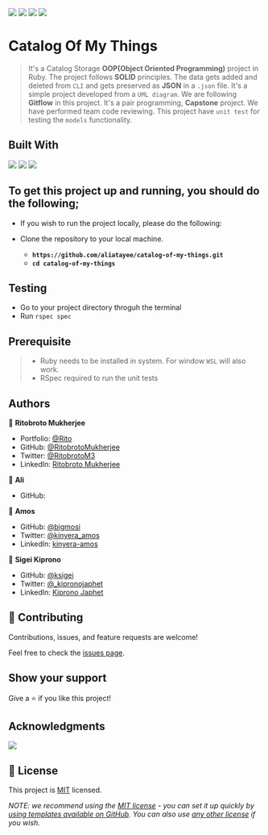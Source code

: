 ![](https://img.shields.io/badge/Ritobroto-Mukherjee-yellow?labelColor=blue)&nbsp;![](https://img.shields.io/badge/Ali-Atayee-yellow?labelColor=black)&nbsp;![](https://img.shields.io/badge/Kinyera-Amos-red?labelColor=blue)&nbsp;![](https://img.shields.io/badge/Sigei-Kiprono-white?labelColor=blue)

# Catalog Of My Things

> It's a Catalog Storage **OOP(Object Oriented Programming)** project in Ruby. The project follows **SOLID** principles. The data gets added and deleted from `CLI` and gets preserved as **JSON** in a `.json` file. It's a simple project developed from a `UML diagram`. We are following **Gitflow** in this project. It's a pair programming, **Capstone** project. We have performed team code reviewing. This project have `unit test` for testing the `models` functionality.

## Built With

![](https://img.shields.io/badge/Ruby-red)&nbsp;![](https://img.shields.io/badge/Github-black)&nbsp;![](https://img.shields.io/badge/RSpec-red)


## To get this project up and running, you should do the following;
- If you wish to run the project locally, please do the following:

- Clone the repository to your local machine.
    - **`https://github.com/aliatayee/catalog-of-my-things.git`**
    - **`cd catalog-of-my-things`**

## Testing
- Go to your project directory throguh the terminal
- Run `rspec spec`

## Prerequisite

> - Ruby needs to be installed in system. For window `WSL` will also work.
> - RSpec required to run the unit tests

## Authors

👤 **Ritobroto Mukherjee**

- Portfolio: [@Rito](https://ritobrotomukherjee.github.io/Work-Portfolio/)
- GitHub: [@RitobrotoMukherjee](https://github.com/RitobrotoMukherjee)
- Twitter: [@RitobrotoM3](https://twitter.com/RitobrotoM3)
- LinkedIn: [Ritobroto Mukherjee](https://www.linkedin.com/in/ritobroto-mukherjee-519148ba/)

👤 **Ali**
- GitHub: []()

👤 **Amos**
- GitHub: [@bigmosi](https://github.com/bigmosi/)
- Twitter: [@kinyera_amos](https://twitter.com/kinyera_amos)
- LinkedIn: [kinyera-amos](https://linkedin.com/in/kinyera-amos)



👤 **Sigei Kiprono**

- GitHub: [@ksigei](https://github.com/ksigei)
- Twitter: [@_kipronojaphet](https://twitter.com/_kipronojaphet)
- LinkedIn: [Kiprono Japhet](https://www.linkedin.com/in/kiprono-japhet/)


## 🤝 Contributing

Contributions, issues, and feature requests are welcome!

Feel free to check the [issues page](../../issues/).

## Show your support

Give a ⭐️ if you like this project!

## Acknowledgments

![](https://img.shields.io/badge/Microverse-blueviolet)

## 📝 License

This project is [MIT](./LICENSE) licensed.

_NOTE: we recommend using the [MIT license](https://choosealicense.com/licenses/mit/) - you can set it up quickly by [using templates available on GitHub](https://docs.github.com/en/communities/setting-up-your-project-for-healthy-contributions/adding-a-license-to-a-repository). You can also use [any other license](https://choosealicense.com/licenses/) if you wish._
